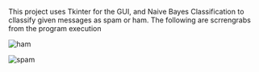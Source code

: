 This project uses Tkinter for the GUI, and Naive Bayes Classification to cllassify given messages as spam or ham.
The following are scrrengrabs from the program execution


![ham](https://github.com/maushmirajesh/Nissan-Industrial-Elective-Microproject/assets/171074598/a64085a9-0040-4843-9ea0-b19b5503f237)

![spam](https://github.com/maushmirajesh/Nissan-Industrial-Elective-Microproject/assets/171074598/5a7d5fd1-171e-4cba-94bd-618adf81fb4d)

